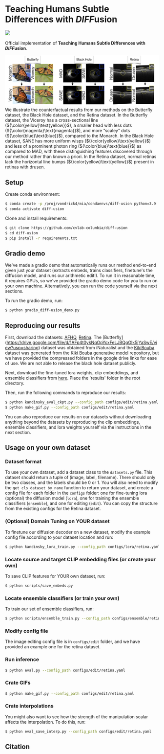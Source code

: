 # Teaching Humans Subtle Differences with *DIFF*usion
<!-- <a href="https://openreview.net/forum?id=rm9ewAwLTR&referrer=%5BAuthor%20Console%5D(%2Fgroup%3Fid%3Dthecvf.com%2FICCV%2F2025%2FConference%2FAuthors%23your-submissions)"><img src="https://img.shields.io/badge/arXiv-2308.02669-b31b1b.svg" height=20.5></a> -->
<a href="https://diff-usion.cs.columbia.edu/"><img src="https://img.shields.io/static/v1?label=Project&message=Website&color=red" height=20.5></a> 

Official implementation of **Teaching Humans Subtle Differences with *DIFF*usion**.

![](assets/teaser.png)
We illustrate the counterfactual results from our methods on the Butterfly dataset, the Black
Hole dataset, and the Retina dataset. In the Butterfly dataset, the Viceroy has a cross-sectional line (${\color{yellow}\text{yellow}}$), a smaller head with less dots
(${\color{magenta}\text{magenta}}$), and more “scaley” dots (${\color{blue}\text{blue}}$), compared to the Monarch. In the Black Hole dataset, SANE has more uniform wisps (${\color{yellow}\text{yellow}}$)
and less of a prominent photon ring (${\color{blue}\text{blue}}$) as compared to MAD, with these distinguishing features discovered through our method rather
than known a priori. In the Retina dataset, normal retinas lack the horizontal line bumps (${\color{yellow}\text{yellow}}$) present in retinas with drusen.


## Setup
Create conda environment:
```bash
$ conda create -p /proj/vondrick4/mia/condaenvs/diff-usion python=3.9
$ conda activate diff-usion
```
Clone and install requirements:
```bash
$ git clone https://github.com/cvlab-columbia/diff-usion
$ cd diff-usion
$ pip install -r requirements.txt
```

## Gradio demo 

We've made a gradio demo that automatically runs our method end-to-end given just your dataset (extracts embeds, trains classifiers, finetune's the diffusion model, and runs our arithmetic edit!). To run it in reasonable time, it requires GPUs, so we've provided the gradio demo code for you to run on your own machine. Alternatively, you can run the code yourself via the next sections.

To run the gradio demo, run:
```bash
$ python gradio_diff-usion_demo.py
```

## Reproducing our results 

First, download the datasets: [AFHQ](https://www.kaggle.com/datasets/dimensi0n/afhq-512), [Retina](https://www.kaggle.com/datasets/paultimothymooney/kermany2018). The [Butterfly] (https://drive.google.com/file/d/1AFp4t0ykNqOpYcxFeLJBQgOIk5jYaSwE/view?usp=sharing) dataset was obtained from iNaturalist and the [KikiBouba](https://drive.google.com/file/d/17ibF3tzFiZrMb9ZnpYlLEh-xmWkPJpNH/view?usp=drive_link) dataset was generated from the [Kiki Bouba generative model](https://github.com/TAU-VAILab/kiki-bouba) repository, but we have provided the compressed folders in the google drive links for ease of use. We are not able to release the black hole dataset publicly. 

Next, download the fine-tuned lora weights, clip embeddings, and ensemble classifiers from [here](https://drive.google.com/file/d/1pSI9gh9nD74A3O7CRDw4iD3fL2Boj9Hk/view?usp=sharing). Place the 'results' folder in the root directory. 

Then, run the following commands to reproduce our results:
```bash
$ python kandinsky_eval_ckpt.py --config_path configs/edit/retina.yaml
$ python make_gif.py --config_path configs/edit/retina.yaml
```

You can also reproduce our results on our datasets without downloading anything beyond the datasets by reproducing the clip embeddings, ensemble classifiers, and lora weights yourself via the instructions in the next section.

## Usage on your own dataset 
### Dataset format
To use your own dataset, add a dataset class to the `datasets.py` file. This dataset should return a tuple of (image, label, filename). There should only be two classes, and the labels should be 0 or 1. You will also need to modify the `get_cls_dataset_by_name` function to return your dataset, and create a config file for each folder in the `configs` folder: one for fine-tuning lora (optional) the diffusion model (`lora`), one for training the ensemble classifiers (`ensemble`), and one for editing (`edit`). You can copy the structure from the existing configs for the Retina dataset. 

### (Optional) Domain Tuning on YOUR dataset
To finetune our diffusion decoder on a new dataset, modify the example config file according to your dataset location and run:
```bash
$ python kandinsky_lora_train.py --config_path configs/lora/retina.yaml
```

### Locate source and target CLIP embedding files (or create your own)
To save CLIP features for YOUR own dataset, run:
```bash
$ python scripts/save_embeds.py
```

### Locate ensemble classifiers (or train your own)
To train our set of ensemble classifiers, run:
```bash
$ python scripts/ensemble_train.py --config_path configs/ensemble/retina.yaml
```

### Modify config file
The image editing config file is in `configs/edit` folder, and we have provided an example one for the retina dataset.

### Run inference
```bash
$ python eval.py --config_path configs/edit/retina.yaml
```

### Crate GIFs
```bash
$ python make_gif.py --config_path configs/edit/retina.yaml
```

### Crate interpolations
You might also want to see how the strength of the manipulation scalar affects the interpolation. To do this, run:
```bash
$ python eval_save_interp.py --config_path configs/edit/retina.yaml
```

## Citation

